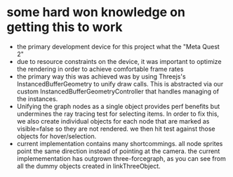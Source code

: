 # some hard won knowledge on getting this to work

- the primary development device for this project what the "Meta Quest 2"
- due to resource constraints on the device, it was important to optimize the rendering in order to achieve comfortable frame rates
- the primary way this was achieved was by using Threejs's InstancedBufferGeometry to unify draw calls. This is abstracted via our custom InstancedBufferGeometryController that handles managing of the instances.
- Unifying the graph nodes as a single object provides perf benefits but undermines the ray tracing test for selecting items. In order to fix this, we also create individual objects for each node that are marked as visible=false so they are not rendered. we then hit test against those objects for hover/selection.
- current implementation contains many shortcommings. all node sprites point the same direction instead of pointing at the camera. the current implemementation has outgrown three-forcegraph, as you can see from all the dummy objects created in linkThreeObject.
